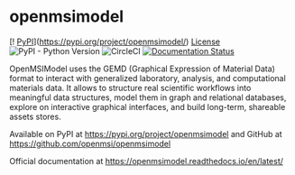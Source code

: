 # openmsimodel
[! [PyPI](https://img.shields.io/pypi/v/openmsimodel)](https://pypi.org/project/openmsimodel/) [License](https://img.shields.io/github/license/openmsi/openmsimodel) 
![PyPI - Python Version](https://img.shields.io/pypi/pyversions/openmsimodel) 
![CircleCI](https://img.shields.io/circleci/build/github/openmsi/openmsistream/main) [![Documentation Status](https://readthedocs.org/projects/openmsimodel/badge/?version=latest)](https://openmsimodel.readthedocs.io/en/latest/?badge=latest) 



OpenMSIModel uses the GEMD (Graphical Expression of Material Data) format to interact with generalized laboratory, analysis, and computational materials data.
It allows to structure real scientific workflows into meaningful data structures, model them in graph and relational databases, explore on interactive graphical interfaces, and build long-term, shareable assets stores.

Available on PyPI at https://pypi.org/project/openmsimodel and GitHub at https://github.com/openmsi/openmsimodel

Official documentation at https://openmsimodel.readthedocs.io/en/latest/
